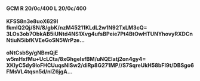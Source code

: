 #### GCM R 20/0c/400 L 20/0c/400
**KFSS8n3e8uoX629I**<br/>**fkmlQ2Qj/SN/8/gbK/nzM45211KLdL2w1N92TxLM3cQ=**<br/>**3LOs3ob7ObkAB5iUNtd4NS1Xvg4ufsBPeie7Pt4BtOwHTUNYhovyRXDCnNtiuN5ibfKVEeGoSN5WrPze...**<br/><br/>
**oNtCsbSy/gNBmQjE**<br/>**w5mHxfMu+UcLCta/8xGhgeIsfBM/uNQEIatj2on4gy4=**<br/>**XKlyC5dy9loFHCUuqsNlSw2/diRp8G271MP//S7SqreUkH58bFl9t/DBSgo6FMsVL4tqsn5d/nlZ6jgA...**
